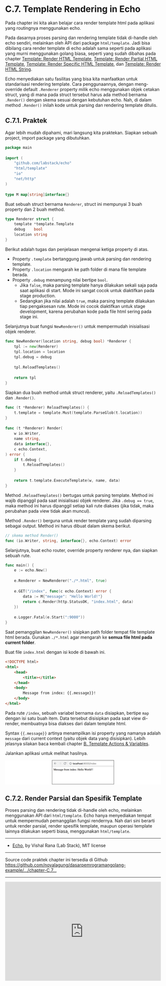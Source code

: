 # C.7. Template Rendering in Echo

Pada chapter ini kita akan belajar cara render template html pada aplikasi yang routingnya menggunakan echo.

Pada dasarnya proses parsing dan rendering template tidak di-handle oleh echo sendiri, melainkan oleh API dari package `html/template`. Jadi bisa dibilang cara render template di echo adalah sama seperti pada aplikasi yang murni menggunakan golang biasa, seperti yang sudah dibahas pada chapter [Template: Render HTML Template](/B-template-render-html.html), [Template: Render Partial HTML Template](/B-template-render-partial-html.html), [Template: Render Specific HTML Template](/B-render-specific-html.html), dan [Template: Render HTML String](/B-render-html-string.html).

Echo menyediakan satu fasilitas yang bisa kita manfaatkan untuk standarisasi rendering template. Cara penggunaannya, dengan meng-override default `.Renderer` property milik echo menggunakan objek cetakan struct, yang di mana pada struct tersebut harus ada method bernama `.Render()` dengan skema sesuai dengan kebutuhan echo. Nah, di dalam method `.Render()` inilah kode untuk parsing dan rendering template ditulis.

## C.7.1. Praktek

Agar lebih mudah dipahami, mari langsung kita praktekan. Siapkan sebuah project, import package yang dibutuhkan.

```go
package main

import (
    "github.com/labstack/echo"
    "html/template"
    "io"
    "net/http"
)

type M map[string]interface{}
```

Buat sebuah struct bernama `Renderer`, struct ini mempunyai 3 buah property dan 2 buah method.

```go
type Renderer struct {
    template *template.Template
    debug    bool
    location string
}
```

Berikut adalah tugas dan penjelasan mengenai ketiga property di atas.

 - Property `.template` bertanggung jawab untuk parsing dan rendering template. 
 - Property `.location` mengarah ke path folder di mana file template berada.
 - Property `.debug` menampung nilai bertipe `bool`.
    - Jika `false`, maka parsing template hanya dilakukan sekali saja pada saat aplikasi di start. Mode ini sangat cocok untuk diaktifkan pada stage production.
    - Sedangkan jika nilai adalah `true`, maka parsing template dilakukan tiap pengaksesan rute. Mode ini cocok diaktifkan untuk stage development, karena perubahan kode pada file html sering pada stage ini.

Selanjutnya buat fungsi `NewRenderer()` untuk mempermudah inisialisasi objek renderer.

```go
func NewRenderer(location string, debug bool) *Renderer {
    tpl := new(Renderer)
    tpl.location = location
    tpl.debug = debug

    tpl.ReloadTemplates()

    return tpl
}
```

Siapkan dua buah method untuk struct renderer, yaitu `.ReloadTemplates()` dan `.Render()`.

```go
func (t *Renderer) ReloadTemplates() {
    t.template = template.Must(template.ParseGlob(t.location))
}

func (t *Renderer) Render(
    w io.Writer, 
    name string, 
    data interface{}, 
    c echo.Context,
) error {
    if t.debug {
        t.ReloadTemplates()
    }

    return t.template.ExecuteTemplate(w, name, data)
}
```

Method `.ReloadTemplates()` bertugas untuk parsing template. Method ini wajib dipanggil pada saat inisialisasi objek renderer. Jika `.debug == true`, maka method ini harus dipanggil setiap kali rute diakses (jika tidak, maka perubahan pada view tidak akan muncul).

Method `.Render()` berguna untuk render template yang sudah diparsing sebagai output. Method ini harus dibuat dalam skema berikut.

```go
// skema method Render()
func (io.Writer, string, interface{}, echo.Context) error
```

Selanjutnya, buat echo router, override property renderer nya, dan siapkan sebuah rute.

```go
func main() {
    e := echo.New()

    e.Renderer = NewRenderer("./*.html", true)

    e.GET("/index", func(c echo.Context) error {
        data := M{"message": "Hello World!"}
        return c.Render(http.StatusOK, "index.html", data)
    })

    e.Logger.Fatal(e.Start(":9000"))
}
```

Saat pemanggilan `NewRenderer()` sisipkan path folder tempat file template html berada. Gunakan `./*.html` agar mengarah ke **semua file html pada current folder**.

Buat file `index.html` dengan isi kode di bawah ini.

```html
<!DOCTYPE html>
<html>
    <head>
        <title></title>
    </head>
    <body>
        Message from index: {{.message}}!
    </body>
</html>
```

Pada rute `/index`, sebuah variabel bernama `data` disiapkan, bertipe `map` dengan isi satu buah item. Data tersebut disisipkan pada saat view di-render, membuatnya bisa diakses dari dalam template html.

Syntax `{{.message}}` artinya menampilkan isi property yang namanya adalah `message` dari current context (yaitu objek data yang disisipkan). Lebih jelasnya silakan baca kembali chapter [B. Template Actions & Variables](/B-template-actions-variables.html).

Jalankan aplikasi untuk melihat hasilnya.

![Preview](images/C_echo_template_rendering_1_preview.png)

## C.7.2. Render Parsial dan Spesifik Template

Proses parsing dan rendering tidak di-handle oleh echo, melainkan menggunakan API dari `html/template`. Echo hanya menyediakan tempat untuk mempermudah pemanggilan fungsi rendernya. Nah dari sini berarti untuk render parsial, render spesifik template, maupun operasi template lainnya dilakukan seperti biasa, menggunakan `html/template`.

---

 - [Echo](https://github.com/labstack/echo), by Vishal Rana (Lab Stack), MIT license

---

<div class="source-code-link">
    <div class="source-code-link-message">Source code praktek chapter ini tersedia di Github</div>
    <a href="https://github.com/novalagung/dasarpemrogramangolang-example/tree/master/chapter-C.7-echo-template-rendering">https://github.com/novalagung/dasarpemrogramangolang-example/.../chapter-C.7...</a>
</div>

---

<iframe src="https://novalagung.substack.com/embed" width="100%" height="320" class="substack-embed" frameborder="0" scrolling="no"></iframe>
